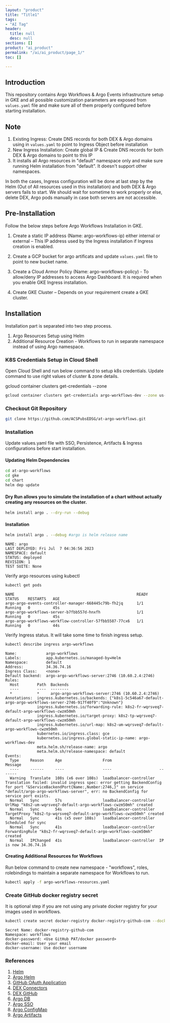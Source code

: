 ```yaml
---
layout: "product"
title: "Title1"
tags:
- "AI Tag"
header:
  title: null
  desc: null
sections: []
product: "ai_product"
permalink: "/ai/ai_product/page_1/"
toc: []

---
```

## Introduction
This repository contains Argo Workflows & Argo Events infrastructure setup in GKE and all possible customization parameters are exposed from `values.yaml` file and make sure all of them properly configured before starting installation.

## Note
1. Existing Ingress: Create DNS records for both DEX & Argo domains using in `values.yaml` to point to Ingress Object before installation 
2. New Ingress Installation: Create global IP & Create DNS records for both DEX & Argo domains to point to this IP
3. It installs all Argo resources in "default" namespace only and make sure running Helm installation from "default". It doesn't support other namespaces.

In both the cases, Ingress configuration will be done at last step by the Helm (Out of All resources used in this installation) and both DEX & Argo servers fails to start.
We should wait for sometime to work properly or else, delete DEX, Argo pods manually in case both servers are not accessible.

## Pre-Installation
Follow the below steps before Argo Workflows Installation in GKE. 

1. Create a static IP address (Name: argo-workflows-ip) either internal or external – This IP address used by the Ingress installation if Ingress creation is enabled. 

2. Create a GCP bucket for argo artificats and update `values.yaml` file to point to new bucket name.

3. Create a Cloud Armor Policy (Name: argo-workflows-policy) - To allow/deny IP addresses to access Argo Dashboard. It is required when you enable GKE Ingress installation.

4. Create GKE Cluster – Depends on your requirement create a GKE cluster.

## Installation
Installation part is separated into two step process.
1. Argo Resources Setup using Helm
2. Additional Resource Creation - Workflows to run in separate namespace instead of using Argo namespace.

### K8S Credentials Setup in Cloud Shell
Open Cloud Shell and run below command to setup k8s credentials. Update command to use right values of cluster & zone details.

gcloud container clusters get-credentials <cluster name> --zone <zone>

~~~bash
gcloud container clusters get-credentials argo-workflows-dev --zone us-central1-c
~~~

### Checkout Git Repository

~~~bash
git clone https://github.com/ACSPubsEDSG/at-argo-workflows.git
~~~

### Installation
Update values.yaml file with SSO, Persistence, Artifacts & Ingress configurations before start installation.

#### Updating Helm Dependencies
~~~bash
cd at-argo-workflows
cd gke
cd chart
helm dep update
~~~

#### Dry Run allows you to simulate the installation of a chart without actually creating any resources on the cluster.
~~~bash
helm install argo . --dry-run --debug
~~~

#### Installation
~~~bash
helm install argo . --debug #argo is helm release name
~~~

~~~text
NAME: argo
LAST DEPLOYED: Fri Jul  7 04:36:56 2023
NAMESPACE: default
STATUS: deployed
REVISION: 1
TEST SUITE: None
~~~

Verify argo resources using kubectl
~~~bash
kubectl get pods
~~~

~~~text
NAME                                                      READY   STATUS    RESTARTS   AGE
argo-argo-events-controller-manager-668445c79b-fh2jq      1/1     Running   0          45s
argo-argo-workflows-server-b7fbb557d-hnxfh                1/1     Running   0          45s
argo-argo-workflows-workflow-controller-57fbb5587-77cx6   1/1     Running   0          44s
~~~

Verify Ingress status. It will take some time to finish ingress setup.
~~~bash
kubectl describe ingress argo-workflows
~~~

~~~text
Name:             argo-workflows
Labels:           app.kubernetes.io/managed-by=Helm
Namespace:        default
Address:          34.36.74.16
Ingress Class:    <none>
Default backend:  argo-argo-workflows-server:2746 (10.60.2.4:2746)
Rules:
  Host        Path  Backends
  ----        ----  --------
  *           *     argo-argo-workflows-server:2746 (10.60.2.4:2746)
Annotations:  ingress.kubernetes.io/backends: {"k8s1-5c546a67-default-argo-argo-workflows-server-2746-917f40f9":"Unknown"}
              ingress.kubernetes.io/forwarding-rule: k8s2-fr-wqrsveq7-default-argo-workflows-cwzm50mh
              ingress.kubernetes.io/target-proxy: k8s2-tp-wqrsveq7-default-argo-workflows-cwzm50mh
              ingress.kubernetes.io/url-map: k8s2-um-wqrsveq7-default-argo-workflows-cwzm50mh
              kubernetes.io/ingress.class: gce
              kubernetes.io/ingress.global-static-ip-name: argo-workflows-dev
              meta.helm.sh/release-name: argo
              meta.helm.sh/release-namespace: default
Events:
  Type     Reason     Age                  From                     Message
  ----     ------     ----                 ----                     -------
  Warning  Translate  108s (x6 over 108s)  loadbalancer-controller  Translation failed: invalid ingress spec: error getting BackendConfig for port "&ServiceBackendPort{Name:,Number:2746,}" on service "default/argo-argo-workflows-server", err: no BackendConfig for service port exists.
  Normal   Sync       57s                  loadbalancer-controller  UrlMap "k8s2-um-wqrsveq7-default-argo-workflows-cwzm50mh" created
  Normal   Sync       54s                  loadbalancer-controller  TargetProxy "k8s2-tp-wqrsveq7-default-argo-workflows-cwzm50mh" created
  Normal   Sync       41s (x5 over 108s)   loadbalancer-controller  Scheduled for sync
  Normal   Sync       41s                  loadbalancer-controller  ForwardingRule "k8s2-fr-wqrsveq7-default-argo-workflows-cwzm50mh" created
  Normal   IPChanged  41s                  loadbalancer-controller  IP is now 34.36.74.16
~~~

#### Creating Additional Resources for Workflows
Run below command to create new namespace - "workflows", roles, rolebindings to maintain a separate namespace for Workflows to run.

~~~bash
kubectl apply -f argo-workflows-resources.yaml
~~~

### Create GitHub docker registry secret
It is optional step if you are not using any private docker registry for your images used in workflows.

~~~bash
kubectl create secret docker-registry docker-registry-github-com --docker-server=ghcr.io --docker-username=C52866 --docker-password=<GitHub PAT>  --docker-email=R_kumar@acs.org -n workflows
~~~
~~~text
Secret Name: docker-registry-github-com
Namespace: workflows
docker-password: <Use GitHub PAT/docker password>
docker-email: User your email
docker-username: Use docker username
~~~

### References
1. [Helm](https://helm.sh/)
2. [Argo Helm](https://github.com/argoproj/argo-helm/tree/main/charts/argo-workflows)
3. [GitHub OAuth Application](https://docs.github.com/en/apps/oauth-apps/building-oauth-apps/creating-an-oauth-app)
4. [DEX Connectors](https://dexidp.io/docs/connectors/oidc/)
5. [DEX GitHub](https://dexidp.io/docs/connectors/github/)
6. [Argo DB](https://argoproj.github.io/argo-workflows/workflow-archive/)
7. [Argo SSO](https://argoproj.github.io/argo-workflows/argo-server-sso-argocd/)
8. [Argo ConfigMap](https://argoproj.github.io/argo-workflows/workflow-controller-configmap.yaml)
9. [Argo Artifacts](https://argoproj.github.io/argo-workflows/configure-artifact-repository/)





